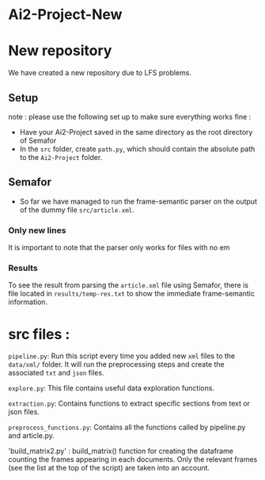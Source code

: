 # Ai2-Project-New
New repository
=================
We have created a new repository due to LFS problems.

## Setup

note : please use the following set up to make sure everything works fine :

- Have your Ai2-Project saved in the same directory as the root directory of Semafor
- In the `src` folder, create `path.py`, which should contain the absolute path to the `Ai2-Project` folder.

## Semafor
- So far we have managed to run the frame-semantic parser on the output of the dummy
file `src/article.xml`.
### Only new lines
It is important to note that the parser only works for files with no em
### Results
To see the result from parsing the `article.xml` file using Semafor, there is
file located in `results/temp-res.txt` to show the immediate frame-semantic information.

# src files :

`pipeline.py`:
Run this script every time you added new `xml` files to the `data/xml/` folder. It will run the preprocessing steps and create the associated `txt` and `json` files.

`explore.py`:
This file contains useful data exploration functions.

`extraction.py`:
Contains functions to extract specific sections from text or json files.

`preprocess_functions.py`:
Contains all the functions called by pipeline.py and article.py.

'build_matrix2.py' :
build_matrix() function for creating the dataframe counting the frames appearing in each documents. Only the relevant frames (see the list at the top of the script) are taken into an account.
